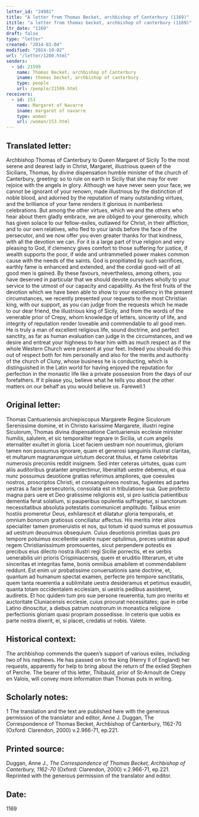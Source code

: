 ```yaml
---
letter_id: "24981"
title: "A letter from Thomas Becket, archbishop of Canterbury (1169)"
ititle: "a letter from thomas becket, archbishop of canterbury (1169)"
ltr_date: "1169"
draft: false
type: "letter"
created: "2014-03-04"
modified: "2014-10-02"
url: "/letter/1280.html"
senders:
  - id: 21599
    name: Thomas Becket, archbishop of Canterbury
    iname: thomas becket, archbishop of canterbury
    type: people
    url: /people/21599.html
receivers:
  - id: 153
    name: Margaret of Navarre
    iname: margaret of navarre
    type: woman
    url: /woman/153.html
---
```

<h2> Translated letter:</h2>Archbishop Thomas of Canterbury to Queen Margaret of Sicily
To the most serene and dearest lady in Christ, Margaret, illustrious queen of the Sicilians, Thomas, by divine dispensation humble minister of the church of Canterbury, greeting: so to rule on earth in Sicily that she may for ever rejoice with the angels in glory.
Although we have never seen your face, we cannot be ignorant of your renown, made illustrious by the distinction of noble blood, and adorned by the reputation of many outstanding virtues, and the brilliance of your fame renders it glorious in numberless celebrations. But among the other virtues, which we and the others who hear about them gladly embrace, we are obliged to your generosity, which has given solace to our fellow-exiles, outlawed for Christ, in their affliction, and to our own relatives, who fled to your lands before the face of the persecutor,  and we now offer you even greater thanks for that kindness, with all the devotion we can. For it is a large part of true religion and very pleasing to God, if clemency gives comfort to those suffering for justice, if wealth supports the poor, if wide and untrammelled power makes common cause with the needs of the saints. God is propitiated by such sacrifices, earthly fame is enhanced and extended, and the cordial good-will of all good men is gained. By these favours, nevertheless, among others, you have deserved in particular that we should devote ourselves wholly to your service to the utmost of our capacity and capability. As the first fruits of the devotion which we have been able to show to your excellency in the present circumstances, we recently presented your requests to the most Christian king, with our support, as you can judge from the requests which he made to our dear friend, the illustrious king of Sicily, and from the words of the venerable prior of Crepy, whom knowledge of letters, sincerity of life, and integrity of reputation render loveable and commendable to all good men. He is truly a man of excellent religious life, sound doctrine, and perfect sanctity, as far as human evaluation can judge in the circumstances, and we desire and entreat your highness to hear him with as much respect as if the whole Western Church were present at your feet. Indeed you should do this out of respect both for him personally and also for the merits and authority of the church of Cluny, whose business he is conducting, which is distinguished in the Latin world for having enjoyed the reputation for perfection in the monastic life like a private possession from the days of our forefathers. If it please you, believe what he tells you about the other matters on our behalf as you would believe us. Farewell.1
<h2 class="mt-4"> Original letter:</h2>Thomas Cantuariensis archiepiscopus Margarete Regine Siculorum
Serenissime domine, et in Christo karissime Margarete, illustri regine Siculorum, Thomas divina dispensatione Cantuariensis ecclesie minister humilis, salutem, et sic temporaliter regnare in Sicilia, ut cum angelis eternaliter exultet in gloria.
Licet faciem uestram non nouerimus, gloriam tamen non possumus ignorare, quam et generosi sanguinis illustrat claritas, et multarum magnarumque uirtutum decorat titulus, et fame celebritas numerosis preconiis reddit insignem. Sed inter ceteras uirtutes, quas cum aliis auditoribus gratanter amplectimur, liberalitati uestre debemus, et qua nunc possumus deuotione gratias referimus ampliores, que coexules nostros, proscriptos Christi, et consanguineos nostras, fugientes ad partes uestras a facie persecutoris, consolata est in tribulatione sua. Que profecto magna pars uere et Deo gratissime religionis est, si pro iusticia patientibus dementia ferat solatium, si pauperibus opulentia suffragetur, si sanctorum necessitatibus absoluta potestatis communicet amplitudo. Talibus enim hostiis promeretur Deus, exhilarescit et dilatatur gloria temporalis, et omnium bonorum gratiosus   conciliatur affectus. His meritis inter alios specialiter tamen promeruistis et nos, qui totum id quod sumus et possumus ad uestrum deuouimus obsequium. Cuius deuotionis primitias quas pro tempore potuimus excellentie uestre nuper optulimus, preces uestras apud regem Christianissimum promouentes, sicut perpendere potestis ex precibus eius dilecto nostra illustri regi Sicilie porrectis,  et ex uerbis uenerabilis uiri prioris Crispiniacensis, quem et eruditio litterarum, et uite sinceritas et integritas fame, bonis omnibus amabilem et commendabilem reddunt. Est enim uir probatissime conuersationis sane doctrine, et, quantum ad humanum spectat examen, perfecte pro tempore sanctitatis, quem tanta reuerentia a sublimitate uestra desideramus et petimus exaudiri, quanta totam occidentalem ecclesiam, si uestris pedibus assisteret, audiretis. Et hoc quidem tum pro sue persone reuerentia, tum pro merito et auctoritate Cluniacensis ecclesie, cuius procurat necessitates; que in orbe Latino dinoscitur, a diebus patrum nostrorum in monastica religione perfectionis gloriam quasi propriam possedisse. In ceteris que uobis ex parte nostra dixerit, ei, si placet, credatis ut nobis. Valete.
<h2 class="mt-4"> Historical context:</h2>The archbishop commends the queen’s support of various exiles, including two of his nephews.  He has passed on to the king (Henry II of England) her requests, apparently for help to bring about the return of the exiled Stephen of Perche.  The bearer of this letter, Thibauld, prior of St-Arnoult de Crepy en Valois, will convey more information than Thomas puts in writing.
<h2 class="mt-4"> Scholarly notes:</h2>1 The translation and the text are published here with the generous permission of the translator and editor, Anne J. Duggan, The Correspondence of Thomas Becket, Archbishop of Canterbury, 1162-70 (Oxford:  Clarendon,  2000) v.2.966-71, ep.221.
<h2 class="mt-4"> Printed source:</h2><p>Duggan, Anne J., <em>The Correspondence of Thomas Becket, Archbishop of Canterbury, 1162-70</em> (Oxford: Clarendon, 2000) v.2.966-71, ep.221. Reprinted with the generous permission of the translator and editor.</p><h2 class="mt-4"> Date:</h2>1169
